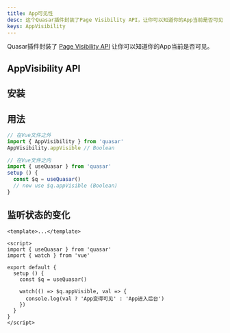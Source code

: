 ```yaml
---
title: App可见性
desc: 这个Quasar插件封装了Page Visibility API，让你可以知道你的App当前是否可见。
keys: AppVisibility
---
```

Quasar插件封装了 [Page Visibility API](https://developer.mozilla.org/en-US/docs/Web/API/Page_Visibility_API) 让你可以知道你的App当前是否可见。

## AppVisibility API

<doc-api file="AppVisibility" />

## 安装

<doc-installation plugins="AppVisibility" scrollable />

## 用法

```js
// 在Vue文件之外
import { AppVisibility } from 'quasar'
AppVisibility.appVisible // Boolean

// 在Vue文件之内
import { useQuasar } from 'quasar'
setup () {
  const $q = useQuasar()
  // now use $q.appVisible (Boolean)
}
```

<doc-example title="AppVisibility" file="AppVisibility/Basic" />

## 监听状态的变化

```vue
<template>...</template>

<script>
import { useQuasar } from 'quasar'
import { watch } from 'vue'

export default {
  setup () {
    const $q = useQuasar()

    watch(() => $q.appVisible, val => {
      console.log(val ? 'App变得可见' : 'App进入后台')
    })
  }
}
</script>
```

